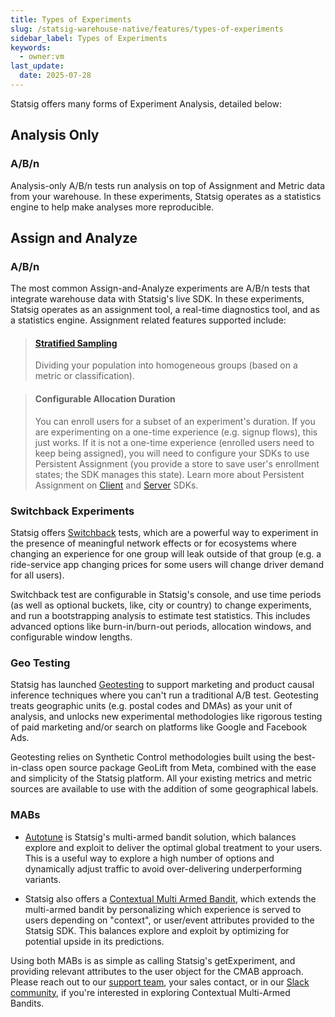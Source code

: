 ```yaml
---
title: Types of Experiments
slug: /statsig-warehouse-native/features/types-of-experiments
sidebar_label: Types of Experiments
keywords:
  - owner:vm
last_update:
  date: 2025-07-28
---
```


Statsig offers many forms of Experiment Analysis, detailed below:

## Analysis Only

### A/B/n

Analysis-only A/B/n tests run analysis on top of Assignment and Metric data from your warehouse. In these experiments, Statsig operates as a statistics engine to help make analyses more reproducible.

## Assign and Analyze

### A/B/n

The most common Assign-and-Analyze experiments are A/B/n tests that integrate warehouse data with Statsig's live SDK. In these experiments, Statsig operates as an assignment tool, a real-time diagnostics tool, and as a statistics engine. Assignment related features supported include:

> #### [Stratified Sampling](/experiments-plus/stratified-sampling)
> Dividing your population into homogeneous groups (based on a metric or classification).

> #### Configurable Allocation Duration
> You can enroll users for a subset of an experiment's duration. If you are experimenting on a one-time experience (e.g. signup flows), this just works. If it is not a one-time experience (enrolled users need to keep being assigned), you will need to configure your SDKs to use Persistent Assignment (you provide a store to save user's enrollment states; the SDK manages this state). Learn more about Persistent Assignment on  [Client](/client/concepts/persistent_assignment) and [Server](/server/concepts/persistent_assignment) SDKs.

### Switchback Experiments

Statsig offers [Switchback](/experiments-plus/switchback-tests) tests, which are a powerful way to experiment in the presence of meaningful network effects or for ecosystems where changing an experience for one group will leak outside of that group (e.g. a ride-service app changing prices for some users will change driver demand for all users).

Switchback test are configurable in Statsig's console, and use time periods (as well as optional buckets, like, city or country) to change experiments, and run a bootstrapping analysis to estimate test statistics. This includes advanced options like burn-in/burn-out periods, allocation windows, and configurable window lengths.

### Geo Testing

Statsig has launched [Geotesting](/experiments-plus/geotests) to support marketing and product causal inference techniques where you can't run a traditional A/B test. Geotesting treats geographic units (e.g. postal codes and DMAs) as your unit of analysis, and unlocks new experimental methodologies like rigorous testing of paid marketing and/or search on platforms like Google and Facebook Ads.

Geotesting relies on Synthetic Control methodologies built using the best-in-class open source package GeoLift from Meta, combined with the ease and simplicity of the Statsig platform. All your existing metrics and metric sources are available to use with the addition of some geographical labels.

### MABs

- [Autotune](/statsig-warehouse-native/features/autotune) is Statsig's multi-armed bandit solution, which balances explore and exploit to deliver the optimal global treatment to your users. This is a useful way to explore a high number of options and dynamically adjust traffic to avoid over-delivering underperforming variants.

- Statsig also offers a [Contextual Multi Armed Bandit](/autotune/contextual/introduction), which extends the multi-armed bandit by personalizing which experience is served to users depending on "context", or user/event attributes provided to the Statsig SDK. This balances explore and exploit by optimizing for potential upside in its predictions.

Using both MABs is as simple as calling Statsig's getExperiment, and providing relevant attributes to the user object for the CMAB approach. Please reach out to our [support team](mailto:support@statsig.com), your sales contact, or in our [Slack community](https://statsig.com/slack), if you're interested in exploring Contextual Multi-Armed Bandits.

